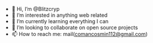 - 👋 Hi, I’m @Blitzcryp
- 👀 I’m interested in anything web related
- 🌱 I’m currently learning everything I can
- 💞️ I’m looking to collaborate on open source projects
- 📫 How to reach me: mail(comancosmin112@gmail.com)

<!---
Blitzcryp/Blitzcryp is a ✨ special ✨ repository because its `README.md` (this file) appears on your GitHub profile.
You can click the Preview link to take a look at your changes.
--->
